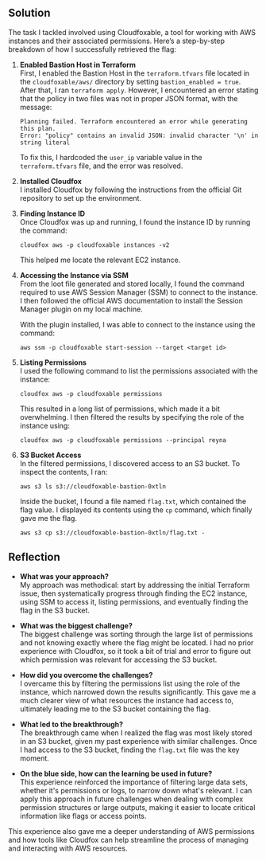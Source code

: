 ## Solution  
The task I tackled involved using Cloudfoxable, a tool for working with AWS instances and their associated permissions. Here’s a step-by-step breakdown of how I successfully retrieved the flag:

1. **Enabled Bastion Host in Terraform**  
   First, I enabled the Bastion Host in the `terraform.tfvars` file located in the `cloudfoxable/aws/` directory by setting `bastion_enabled = true`. After that, I ran `terraform apply`. However, I encountered an error stating that the policy in two files was not in proper JSON format, with the message:
   
   ```  
   Planning failed. Terraform encountered an error while generating this plan.
   Error: "policy" contains an invalid JSON: invalid character '\n' in string literal
   ```
   
   To fix this, I hardcoded the `user_ip` variable value in the `terraform.tfvars` file, and the error was resolved.

2. **Installed Cloudfox**  
   I installed Cloudfox by following the instructions from the official Git repository to set up the environment.

3. **Finding Instance ID**  
   Once Cloudfox was up and running, I found the instance ID by running the command:  
   ```
   cloudfox aws -p cloudfoxable instances -v2
   ```
   This helped me locate the relevant EC2 instance.

4. **Accessing the Instance via SSM**  
   From the loot file generated and stored locally, I found the command required to use AWS Session Manager (SSM) to connect to the instance. I then followed the official AWS documentation to install the Session Manager plugin on my local machine.
   
   With the plugin installed, I was able to connect to the instance using the command:  
   ```
   aws ssm -p cloudfoxable start-session --target <target id>
   ```

5. **Listing Permissions**  
   I used the following command to list the permissions associated with the instance:  
   ```
   cloudfox aws -p cloudfoxable permissions
   ```
   This resulted in a long list of permissions, which made it a bit overwhelming. I then filtered the results by specifying the role of the instance using:  
   ```
   cloudfox aws -p cloudfoxable permissions --principal reyna
   ```

6. **S3 Bucket Access**  
   In the filtered permissions, I discovered access to an S3 bucket. To inspect the contents, I ran:  
   ```
   aws s3 ls s3://cloudfoxable-bastion-0xtln
   ```
   Inside the bucket, I found a file named `flag.txt`, which contained the flag value. I displayed its contents using the `cp` command, which finally gave me the flag.
   ```
   aws s3 cp s3://cloudfoxable-bastion-0xtln/flag.txt -
   ```


## Reflection

- **What was your approach?**  
   My approach was methodical: start by addressing the initial Terraform issue, then systematically progress through finding the EC2 instance, using SSM to access it, listing permissions, and eventually finding the flag in the S3 bucket.

- **What was the biggest challenge?**  
   The biggest challenge was sorting through the large list of permissions and not knowing exactly where the flag might be located. I had no prior experience with Cloudfox, so it took a bit of trial and error to figure out which permission was relevant for accessing the S3 bucket.

- **How did you overcome the challenges?**  
   I overcame this by filtering the permissions list using the role of the instance, which narrowed down the results significantly. This gave me a much clearer view of what resources the instance had access to, ultimately leading me to the S3 bucket containing the flag.

- **What led to the breakthrough?**  
   The breakthrough came when I realized the flag was most likely stored in an S3 bucket, given my past experience with similar challenges. Once I had access to the S3 bucket, finding the `flag.txt` file was the key moment.

- **On the blue side, how can the learning be used in future?**  
   This experience reinforced the importance of filtering large data sets, whether it's permissions or logs, to narrow down what's relevant. I can apply this approach in future challenges when dealing with complex permission structures or large outputs, making it easier to locate critical information like flags or access points.

This experience also gave me a deeper understanding of AWS permissions and how tools like Cloudfox can help streamline the process of managing and interacting with AWS resources.